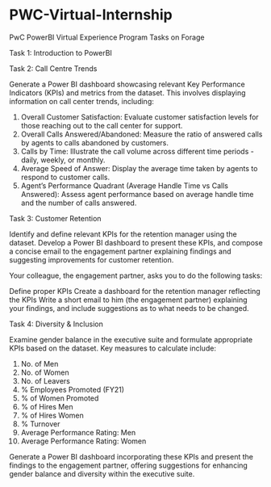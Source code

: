 # PWC-Virtual-Internship

PwC PowerBI Virtual Experience Program Tasks on Forage

Task 1: Introduction to PowerBI

Task 2: Call Centre Trends

Generate a Power BI dashboard showcasing relevant Key Performance Indicators (KPIs) and metrics from the dataset. This involves displaying information on call center trends, including:

1. Overall Customer Satisfaction: Evaluate customer satisfaction levels for those reaching out to the call center for support.
2. Overall Calls Answered/Abandoned: Measure the ratio of answered calls by agents to calls abandoned by customers.
3. Calls by Time: Illustrate the call volume across different time periods - daily, weekly, or monthly.
4. Average Speed of Answer: Display the average time taken by agents to respond to customer calls.
5. Agent’s Performance Quadrant (Average Handle Time vs Calls Answered): Assess agent performance based on average handle time and the number of calls answered.

Task 3: Customer Retention

Identify and define relevant KPIs for the retention manager using the dataset. Develop a Power BI dashboard to present these KPIs, and compose a concise email to the engagement partner explaining findings and suggesting improvements for customer retention.

Your colleague, the engagement partner, asks you to do the following tasks:

Define proper KPIs
Create a dashboard for the retention manager reflecting the KPIs
Write a short email to him (the engagement partner) explaining your findings, and include suggestions as to what needs to be changed.

Task 4: Diversity & Inclusion

Examine gender balance in the executive suite and formulate appropriate KPIs based on the dataset. Key measures to calculate include:

1. No. of Men
2. No. of Women
3. No. of Leavers
4. % Employees Promoted (FY21)
5. % of Women Promoted
6. % of Hires Men
7. % of Hires Women
8. % Turnover
9. Average Performance Rating: Men
10. Average Performance Rating: Women

Generate a Power BI dashboard incorporating these KPIs and present the findings to the engagement partner, offering suggestions for enhancing gender balance and diversity within the executive suite. 
